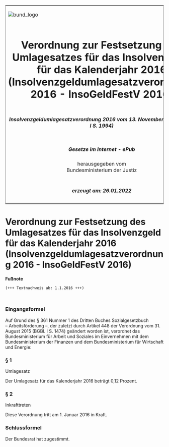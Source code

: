 <span id="DECKBLATT.html"></span>

<table border="0" frame="border" width="100%">

<tr valign="top">

<td align="left">

![bund\_logo](BfJ_2021_Web_de_de.gif)

</td>

<td align="right">

 

</td>

</tr>

<tr align="center" valign="middle">

<td colspan="2">

# Verordnung zur Festsetzung des Umlagesatzes für das Insolvenzgeld für das Kalenderjahr 2016 (Insolvenzgeldumlagesatzverordnung 2016 - InsoGeldFestV 2016)

</td>

</tr>

<tr align="center" valign="middle">

<td colspan="2">

##### Insolvenzgeldumlagesatzverordnung 2016 vom 13. November 2015 (BGBl. I S. 1994)

</td>

</tr>

<tr align="center" valign="middle">

<td colspan="2">

  
  

##### Gesetze im Internet - ePub  
  
herausgegeben vom  
Bundesministerium der Justiz

</td>

</tr>

<tr align="center" valign="bottom">

<td colspan="2">

  
  

##### erzeugt am: 26.01.2022

</td>

</tr>

</table>

<span id="BJNR199400015.html"></span>

# Verordnung zur Festsetzung des Umlagesatzes für das Insolvenzgeld für das Kalenderjahr 2016 (Insolvenzgeldumlagesatzverordnung 2016 - InsoGeldFestV 2016)

<div>

  
**Fußnote**

<div class="jnhtml">

<div>

<div class="jurAbsatz">

  

``` 
(+++ Textnachweis ab: 1.1.2016 +++)

 
```

</div>

</div>

</div>

</div>

<span id="BJNR199400015BJNE000100000.html"></span>

### Eingangsformel  

<div>

<div class="jnhtml">

<div>

<div class="jurAbsatz">

Auf Grund des § 361 Nummer 1 des Dritten Buches Sozialgesetzbuch
<span style="white-space: nowrap">– Arbeitsförderung –,</span> der
zuletzt durch Artikel 448 der Verordnung vom 31. August 2015 (BGBl. I S.
1474) geändert worden ist, verordnet das Bundesministerium für Arbeit
und Soziales im Einvernehmen mit dem Bundesministerium der Finanzen und
dem Bundesministerium für Wirtschaft und Energie:

</div>

</div>

</div>

</div>

<span id="BJNR199400015BJNE000200000.html"></span>

### § 1  
Umlagesatz

<div>

<div class="jnhtml">

<div>

<div class="jurAbsatz">

Der Umlagesatz für das Kalenderjahr 2016 beträgt 0,12 Prozent.

</div>

</div>

</div>

</div>

<span id="BJNR199400015BJNE000300000.html"></span>

### § 2  
Inkrafttreten

<div>

<div class="jnhtml">

<div>

<div class="jurAbsatz">

Diese Verordnung tritt am 1. Januar 2016 in Kraft.

</div>

</div>

</div>

</div>

<span id="BJNR199400015BJNE000400000.html"></span>

### Schlussformel  

<div>

<div class="jnhtml">

<div>

<div class="jurAbsatz">

Der Bundesrat hat zugestimmt.

</div>

</div>

</div>

</div>
